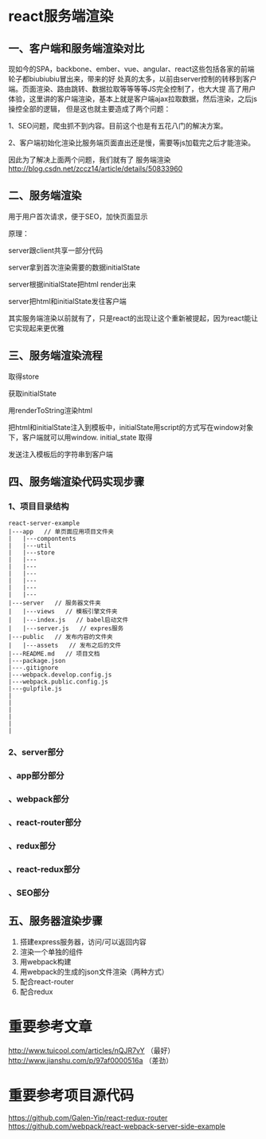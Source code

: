 # react服务端渲染

## 一、客户端和服务端渲染对比

  现如今的SPA，backbone、ember、vue、angular、react这些包括各家的前端轮子都biubiubiu冒出来，带来的好
  处真的太多，以前由server控制的转移到客户端。页面渲染、路由跳转、数据拉取等等等等JS完全控制了，也大大提
  高了用户体验，这里讲的客户端渲染，基本上就是客户端ajax拉取数据，然后渲染，之后js操控全部的逻辑，
  但是这也就主要造成了两个问题：

  1、SEO问题，爬虫抓不到内容。目前这个也是有五花八门的解决方案。

  2、客户端初始化渲染比服务端页面直出还是慢，需要等js加载完之后才能渲染。

  因此为了解决上面两个问题，我们就有了 服务端渲染
http://blog.csdn.net/zccz14/article/details/50833960

## 二、服务端渲染

  用于用户首次请求，便于SEO，加快页面显示

  原理：

  server跟client共享一部分代码

  server拿到首次渲染需要的数据initialState

  server根据initialState把html render出来

  server把html和initialState发往客户端

  其实服务端渲染以前就有了，只是react的出现让这个重新被提起，因为react能让它实现起来更优雅


## 三、服务端渲染流程

  取得store

  获取initialState

  用renderToString渲染html

  把html和initialState注入到模板中，initialState用script的方式写在window对象下，客户端就可以用window. initial_state 取得

  发送注入模板后的字符串到客户端


## 四、服务端渲染代码实现步骤

### 1、项目目录结构

```
react-server-example
|---app   // 单页面应用项目文件夹
|   |---compontents
|   |---util
|   |---store
|   |---
|   |---
|   |---
|   |---
|   |---
|   |---
|---server   // 服务器文件夹
|   |---views   // 模板引擎文件夹
|   |---index.js   // babel启动文件
|   |---server.js   // expres服务
|---public   // 发布内容的文件夹
|   |---assets   // 发布之后的文件
|---README.md   // 项目文档
|---package.json
|---.gitignore
|---webpack.develop.config.js
|---webpack.public.config.js
|---gulpfile.js
|
|
|
|
|
|
```
### 2、server部分

### 、app部分部分

### 、webpack部分

### 、react-router部分

### 、redux部分

### 、react-redux部分

### 、SEO部分

## 五、服务器渲染步骤

1. 搭建express服务器，访问/可以返回内容
2. 渲染一个单独的组件
3. 用webpack构建
4. 用webpack的生成的json文件渲染（两种方式）
5. 配合react-router
6. 配合redux

# 重要参考文章
http://www.tuicool.com/articles/nQJR7vY  （最好）
http://www.jianshu.com/p/97af0000516a  （差劲）

# 重要参考项目源代码
https://github.com/Galen-Yip/react-redux-router
https://github.com/webpack/react-webpack-server-side-example
